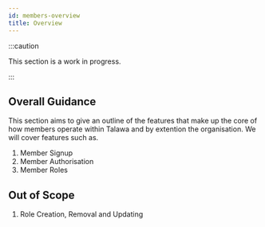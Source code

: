 ```yaml
---
id: members-overview
title: Overview
---
```


:::caution

This section is a work in progress.

:::

## Overall Guidance

This section aims to give an outline of the features that make up the core of how members operate within Talawa and by extention the organisation. We will cover features such as.

1. Member Signup
2. Member Authorisation
3. Member Roles

## Out of Scope

1. Role Creation, Removal and Updating